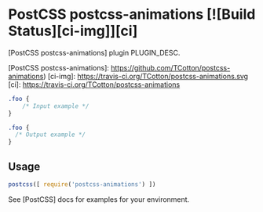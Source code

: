 # PostCSS postcss-animations [![Build Status][ci-img]][ci]

[PostCSS postcss-animations] plugin PLUGIN_DESC.

[PostCSS postcss-animations]: https://github.com/TCotton/postcss-animations)
[ci-img]: https://travis-ci.org/TCotton/postcss-animations.svg
[ci]: https://travis-ci.org/TCotton/postcss-animations

```css
.foo {
    /* Input example */
}
```

```css
.foo {
  /* Output example */
}
```

## Usage

```js
postcss([ require('postcss-animations') ])
```

See [PostCSS] docs for examples for your environment.